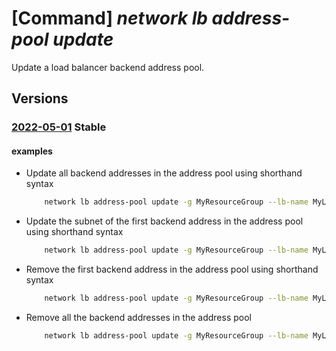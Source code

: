 # [Command] _network lb address-pool update_

Update a load balancer backend address pool.

## Versions

### [2022-05-01](/Resources/mgmt-plane/L3N1YnNjcmlwdGlvbnMve30vcmVzb3VyY2Vncm91cHMve30vcHJvdmlkZXJzL21pY3Jvc29mdC5uZXR3b3JrL2xvYWRiYWxhbmNlcnMve30vYmFja2VuZGFkZHJlc3Nwb29scy97fQ==/2022-05-01.xml) **Stable**

<!-- mgmt-plane /subscriptions/{}/resourcegroups/{}/providers/microsoft.network/loadbalancers/{}/backendaddresspools/{} 2022-05-01 -->

#### examples

- Update all backend addresses in the address pool using shorthand syntax
    ```bash
        network lb address-pool update -g MyResourceGroup --lb-name MyLb -n MyAddressPool --vnet MyVnetResource --backend-addresses "[{name:addr1,ip-address:10.0.0.1},{name:addr2,ip-address:10.0.0.2,subnet:subnetName}]"
    ```

- Update the subnet of the first backend address in the address pool using shorthand syntax
    ```bash
        network lb address-pool update -g MyResourceGroup --lb-name MyLb -n MyAddressPool --backend-addresses [0].subnet=/subscriptions/00000000-0000-0000-0000-000000000000/resourceGroups/MyRg/providers/Microsoft.Network/virtualNetworks/vnet/subnets/subnet1
    ```

- Remove the first backend address in the address pool using shorthand syntax
    ```bash
        network lb address-pool update -g MyResourceGroup --lb-name MyLb -n MyAddressPool --backend-addresses [0]=null
    ```

- Remove all the backend addresses in the address pool
    ```bash
        network lb address-pool update -g MyResourceGroup --lb-name MyLb -n MyAddressPool --backend-addresses null
    ```
